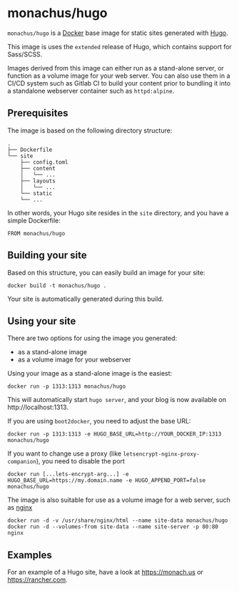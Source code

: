 monachus/hugo
==============

`monachus/hugo` is a [Docker](https://www.docker.io) base image for static sites generated with [Hugo](http://gohugo.io).  

This image is uses the `extended` release of Hugo, which contains support for Sass/SCSS.

Images derived from this image can either run as a stand-alone server, or function as a volume image for your web server.  You can also use them in a CI/CD system such as Gitlab CI to build your content prior to bundling it into a standalone webserver container such as `httpd:alpine`.

Prerequisites
-------------

The image is based on the following directory structure:

	.
	├── Dockerfile
	└── site
	    ├── config.toml
	    ├── content
	    │   └── ...
	    ├── layouts
	    │   └── ...
	    └── static
		└── ...

In other words, your Hugo site resides in the `site` directory, and you have a simple Dockerfile:

	FROM monachus/hugo 


Building your site
------------------

Based on this structure, you can easily build an image for your site:

	docker build -t monachus/hugo .

Your site is automatically generated during this build. 


Using your site
---------------

There are two options for using the image you generated: 

- as a stand-alone image
- as a volume image for your webserver

Using your image as a stand-alone image is the easiest:

	docker run -p 1313:1313 monachus/hugo

This will automatically start `hugo server`, and your blog is now available on http://localhost:1313. 

If you are using `boot2docker`, you need to adjust the base URL: 

	docker run -p 1313:1313 -e HUGO_BASE_URL=http://YOUR_DOCKER_IP:1313 monachus/hugo
	
If you want to change use a proxy (like `letsencrypt-nginx-proxy-companion`), you need to disable the port

	docker run [...lets-encrypt-arg...] -e HUGO_BASE_URL=https://my.domain.name -e HUGO_APPEND_PORT=false monachus/hugo

The image is also suitable for use as a volume image for a web server, such as [nginx](https://registry.hub.docker.com/_/nginx/)

	docker run -d -v /usr/share/nginx/html --name site-data monachus/hugo
	docker run -d --volumes-from site-data --name site-server -p 80:80 nginx


Examples
--------

For an example of a Hugo site, have a look at <https://monach.us> or <https://rancher.com>.

